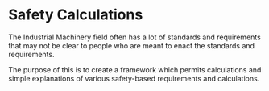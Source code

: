 # Safety Calculations
The Industrial Machinery field often has a lot of standards and requirements that may not be clear to people who are meant to enact the standards and requirements.

The purpose of this is to create a framework which permits calculations and simple explanations of various safety-based requirements and calculations.
